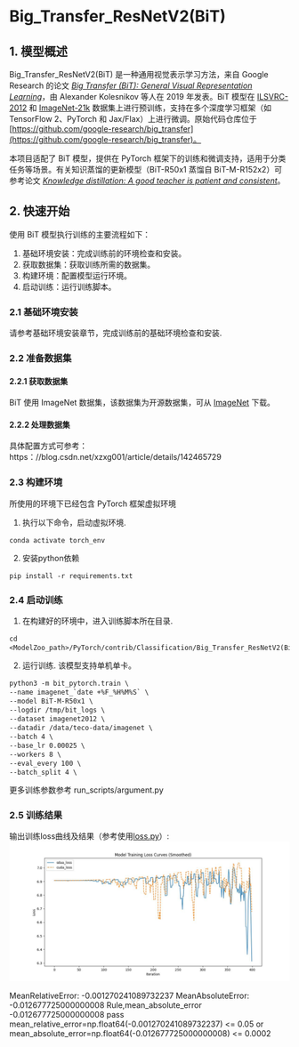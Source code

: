# Big_Transfer_ResNetV2(BiT)

## 1. 模型概述
Big_Transfer_ResNetV2(BiT) 是一种通用视觉表示学习方法，来自 Google Research 的论文 *[Big Transfer (BiT): General Visual Representation Learning](https://arxiv.org/abs/1912.11370)*，由 Alexander Kolesnikov 等人在 2019 年发表。BiT 模型在 [ILSVRC-2012](http://www.image-net.org/challenges/LSVRC/2012/) 和 [ImageNet-21k](http://www.image-net.org/) 数据集上进行预训练，支持在多个深度学习框架（如 TensorFlow 2、PyTorch 和 Jax/Flax）上进行微调。原始代码仓库位于 [https://github.com/google-research/big_transfer](https://github.com/google-research/big_transfer)。

本项目适配了 BiT 模型，提供在 PyTorch 框架下的训练和微调支持，适用于分类任务等场景。有关知识蒸馏的更新模型（BiT-R50x1 蒸馏自 BiT-M-R152x2）可参考论文 *[Knowledge distillation: A good teacher is patient and consistent](https://arxiv.org/abs/2106.05237)*。

## 2. 快速开始
使用 BiT 模型执行训练的主要流程如下：
1. 基础环境安装：完成训练前的环境检查和安装。
2. 获取数据集：获取训练所需的数据集。
3. 构建环境：配置模型运行环境。
4. 启动训练：运行训练脚本。

### 2.1 基础环境安装
请参考基础环境安装章节，完成训练前的基础环境检查和安装. 

### 2.2 准备数据集
#### 2.2.1 获取数据集
BiT  使用 ImageNet 数据集，该数据集为开源数据集，可从 [ImageNet](https：//image-net.org/) 下载。

#### 2.2.2 处理数据集
具体配置方式可参考：https：//blog.csdn.net/xzxg001/article/details/142465729

### 2.3 构建环境

所使用的环境下已经包含 PyTorch 框架虚拟环境
1. 执行以下命令，启动虚拟环境. 
```
conda activate torch_env
```

2. 安装python依赖
```
pip install -r requirements.txt
```

### 2.4 启动训练
1. 在构建好的环境中，进入训练脚本所在目录. 
```
cd <ModelZoo_path>/PyTorch/contrib/Classification/Big_Transfer_ResNetV2(BiT)/run_scripts
```
2. 运行训练. 该模型支持单机单卡。
```shell
python3 -m bit_pytorch.train \
--name imagenet_`date +%F_%H%M%S` \
--model BiT-M-R50x1 \
--logdir /tmp/bit_logs \
--dataset imagenet2012 \
--datadir /data/teco-data/imagenet \
--batch 4 \
--base_lr 0.00025 \
--workers 8 \
--eval_every 100 \
--batch_split 4 \
```
更多训练参数参考 run_scripts/argument.py

### 2.5 训练结果
输出训练loss曲线及结果（参考使用[loss.py](./run_scripts/loss.py)）: 
![训练loss曲线](./run_scripts/loss.jpg)

MeanRelativeError: -0.001270241089732237
MeanAbsoluteError: -0.012677725000000008
Rule,mean_absolute_error -0.012677725000000008
pass mean_relative_error=np.float64(-0.001270241089732237) <= 0.05 or mean_absolute_error=np.float64(-0.012677725000000008) <= 0.0002